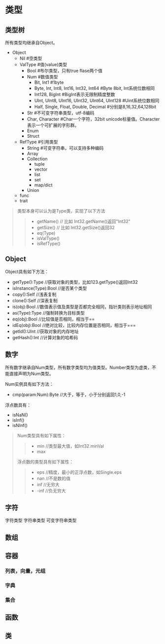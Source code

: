 # 类型

## 类型树

所有类型均继承自Object。

+ Object
    + Nil        #空类型
    + ValType    #值(value)类型
        + Bool   #布尔类型，只有true flase两个值
        + Num    #数值类型
            + Bit, Int1                                    #1byte
            + Byte, Int, Int8, Int16, Int32, Int64         #Byte 8bit, Int系统位数相同
            + Int128, BigInt                               #BigInt表示无限制精度整数
            + UInt, UInt8, UInt16, UInt32, UInt64, UInt128 #Uint系统位数相同
            + Half, Single, Float, Double, Decimal         #分别是8,16,32,64,128bit
        + Str              #不可变字符串类型，utf-8编码
        + Char, Character  #Char一个字符，32bit unicode标量值。Character表示一个可扩展的字形群。
        + Enum 
        + Struct
    + RefType         #引用类型
        + String      #可变字符串，可以支持多种编码
        + Array
        + Collection
            + tuple
            + vector
            + list
			+ set
            + map/dict
        + Union
    + func
    + trait

> 类型本身可以认为是Type类，实现了以下方法
>
>> + getName()  // 比如 Int32.getName()返回"Int32"
>> + getSize()  // 比如 Int32.getSize()返回32
>> + eq(Type)
>> + isValType()
>> + isRefType()

## Object

Object具有如下方法：

+ getType():Type  //获取对象的类型，比如123.getType()返回Int32
+ isInstance(Type):Bool //是否某个类型
+ copy():Self //浅表复制
+ clone():Self //深表复制
+ is(obj):Bool //数值表示值及类型是否都完全相同，指针类则表示地址相同
+ as(Type):Type //强制转换为目标类型
+ eq(obj):Bool //比较值是否相同，相当于==
+ idEq(obj):Bool //绝对比较，比较内存位置是否相同，相当于===
+ getId():UInt //获取对象的内存地址
+ getHash():Int //计算对象的哈希码

## 数字

所有数字继承自Num类型，所有数字类型均为值类型。Number类型为虚类，不能直接声明为Num类型。

Num实例具有如下方法：

+ cmp(param:Num):Byte //大于，等于，小于分别返回1,0,-1

浮点数具有：

+ isNaN()
+ isInf()
+ isNInf()

> Num类型具有如下属性：
>
>> + min //类型最大值，如Int32.minVal
>> + max
>
> 浮点数的类型具有如下属性：
>
>> + eps //精度，最小的正浮点数，如Single.eps
>> + nan //不是数的值
>> + inf //无穷大
>> + -inf //负无穷大


## 字符

字符类型
字符串类型
可变字符串类型

## 数组

## 容器

### 列表，向量，元组

### 字典

### 集合

## 函数

## 类  